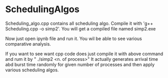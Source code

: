 # SchedulingAlgos

Scheduling_algo.cpp contains all scheduling algo. Compile it with 'g++ Scheduling.cpp -o simp2'.
You will get a compiled file named simp2.exe

Now just open ipynb file and run it. You wil be able to see various comparative analysis.



If you want to see want cpp code does just compile it with above command and rum it by " ./simp2 <n. of process>"
It actually generates arrival time abd burst time randomly for given number of processes and then apply various scheduling algos.
